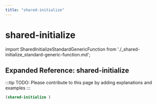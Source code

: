 ```yaml
---
title: "shared-initialize"
---
```


# shared-initialize

import SharedInitializeStandardGenericFunction from './_shared-initialize_standard-generic-function.md';

<SharedInitializeStandardGenericFunction />

## Expanded Reference: shared-initialize

:::tip
TODO: Please contribute to this page by adding explanations and examples
:::

```lisp
(shared-initialize )
```
